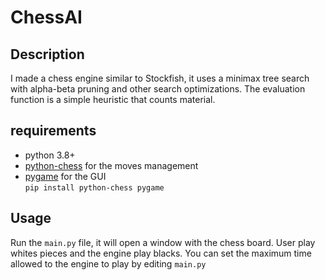 # ChessAI

## Description
I made a chess engine similar to Stockfish, it uses a minimax tree search 
with alpha-beta pruning and other search optimizations. 
The evaluation function is a simple heuristic that counts material.

## requirements
- python 3.8+
- [python-chess](https://pypi.org/project/chess/) for the moves management
- [pygame](https://pypi.org/project/pygame/) for the GUI  
`pip install python-chess pygame`

## Usage
Run the `main.py` file, it will open a window with the chess board. User play whites pieces and the engine play blacks.
You can set the maximum time allowed to the engine to play by editing `main.py`
